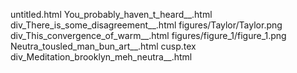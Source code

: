 untitled.html
You_probably_haven_t_heard__.html
div_There_is_some_disagreement__.html
figures/Taylor/Taylor.png
div_This_convergence_of_warm__.html
figures/figure_1/figure_1.png
Neutra_tousled_man_bun_art__.html
cusp.tex
div_Meditation_brooklyn_meh_neutra__.html
